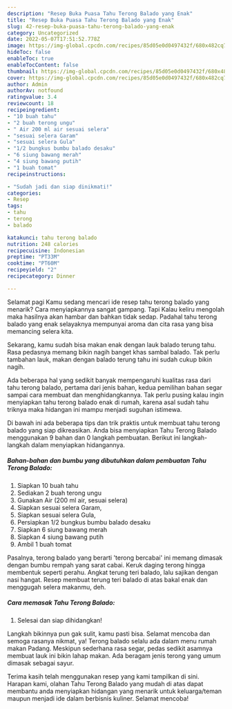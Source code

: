 ```yaml
---
description: "Resep Buka Puasa Tahu Terong Balado yang Enak"
title: "Resep Buka Puasa Tahu Terong Balado yang Enak"
slug: 42-resep-buka-puasa-tahu-terong-balado-yang-enak
category: Uncategorized
date: 2022-05-07T17:51:52.778Z
image: https://img-global.cpcdn.com/recipes/85d05e0d0497432f/680x482cq70/tahu-terong-balado-foto-resep-utama.jpg
hideToc: false
enableToc: true
enableTocContent: false
thumbnail: https://img-global.cpcdn.com/recipes/85d05e0d0497432f/680x482cq70/tahu-terong-balado-foto-resep-utama.jpg
cover: https://img-global.cpcdn.com/recipes/85d05e0d0497432f/680x482cq70/tahu-terong-balado-foto-resep-utama.jpg
author: Admin
authorAv: notfound
ratingvalue: 3.4
reviewcount: 18
recipeingredient:
- "10 buah tahu"
- "2 buah terong ungu"
- " Air 200 ml air sesuai selera"
- "sesuai selera Garam"
- "sesuai selera Gula"
- "1/2 bungkus bumbu balado desaku"
- "6 siung bawang merah"
- "4 siung bawang putih"
- "1 buah tomat"
recipeinstructions:

- "Sudah jadi dan siap dinikmati!"
categories:
- Resep
tags:
- tahu
- terong
- balado

katakunci: tahu terong balado 
nutrition: 248 calories
recipecuisine: Indonesian
preptime: "PT33M"
cooktime: "PT60M"
recipeyield: "2"
recipecategory: Dinner

---
```



Selamat pagi Kamu sedang mencari ide resep tahu terong balado yang menarik? Cara menyiapkannya sangat gampang. Tapi Kalau keliru mengolah maka hasilnya akan hambar dan bahkan tidak sedap. Padahal tahu terong balado yang enak selayaknya mempunyai aroma dan cita rasa yang bisa memancing selera kita.


Sekarang, kamu sudah bisa makan enak dengan lauk balado terung tahu. Rasa pedasnya memang bikin nagih banget khas sambal balado. Tak perlu tambahan lauk, makan dengan balado terung tahu ini sudah cukup bikin nagih.

Ada beberapa hal yang sedikit banyak mempengaruhi kualitas rasa dari tahu terong balado, pertama dari jenis bahan, kedua pemilihan bahan segar sampai cara membuat dan menghidangkannya. Tak perlu pusing kalau ingin menyiapkan tahu terong balado enak di rumah, karena asal sudah tahu triknya maka hidangan ini mampu menjadi suguhan istimewa.


Di bawah ini ada beberapa tips dan trik praktis untuk membuat tahu terong balado yang siap dikreasikan. Anda bisa menyiapkan Tahu Terong Balado menggunakan 9 bahan dan 0 langkah pembuatan. Berikut ini langkah-langkah dalam menyiapkan hidangannya.

<!--inarticleads1-->

##### Bahan-bahan dan bumbu yang dibutuhkan dalam pembuatan Tahu Terong Balado:

1. Siapkan 10 buah tahu
1. Sediakan 2 buah terong ungu
1. Gunakan  Air (200 ml air, sesuai selera)
1. Siapkan sesuai selera Garam,
1. Siapkan sesuai selera Gula,
1. Persiapkan 1/2 bungkus bumbu balado desaku
1. Siapkan 6 siung bawang merah
1. Siapkan 4 siung bawang putih
1. Ambil 1 buah tomat


Pasalnya, terong balado yang berarti &#39;terong bercabai&#39; ini memang dimasak dengan bumbu rempah yang sarat cabai. Keruk daging terong hingga membentuk seperti perahu. Angkat terung teri balado, lalu sajikan dengan nasi hangat. Resep membuat terung teri balado di atas bakal enak dan menggugah selera makanmu, deh. 

<!--inarticleads2-->

##### Cara memasak Tahu Terong Balado:


1. Selesai dan siap dihidangkan!

Langkah bikinnya pun gak sulit, kamu pasti bisa. Selamat mencoba dan semoga rasanya nikmat, ya! Terong balado selalu ada dalam menu rumah makan Padang. Meskipun sederhana rasa segar, pedas sedikit asamnya membuat lauk ini bikin lahap makan. Ada beragam jenis terong yang umum dimasak sebagai sayur. 

Terima kasih telah menggunakan resep yang kami tampilkan di sini. Harapan kami, olahan Tahu Terong Balado yang mudah di atas dapat membantu anda menyiapkan hidangan yang menarik untuk keluarga/teman maupun menjadi ide dalam berbisnis kuliner. Selamat mencoba!
